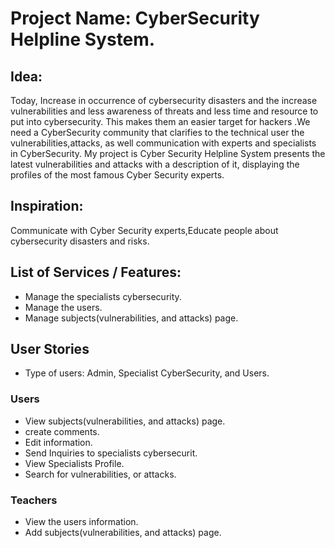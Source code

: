 # Project Name: CyberSecurity Helpline System.

## Idea:
Today, Increase in occurrence of cybersecurity disasters and the increase  vulnerabilities and less awareness of threats and less time and resource to put into cybersecurity. This makes them an easier target for hackers .We need a CyberSecurity  community that clarifies to the technical user the vulnerabilities,attacks, as well  communication with experts and specialists in CyberSecurity. My project is Cyber Security Helpline System presents the latest vulnerabilities and attacks with a description of it, displaying the profiles of the most famous Cyber Security experts.


## Inspiration:
Communicate with Cyber Security  experts,Educate people about  cybersecurity disasters and risks.


## List of Services / Features:

- Manage the specialists cybersecurity.
- Manage the users.
- Manage subjects(vulnerabilities, and attacks) page.


## User Stories
- Type of users: Admin, Specialist CyberSecurity, and Users.


### Users

- View subjects(vulnerabilities, and attacks) page.
- create comments.
- Edit information.
- Send Inquiries to specialists cybersecurit.
- View Specialists Profile.
- Search for vulnerabilities, or attacks.

### Teachers

- View the users information.
- Add subjects(vulnerabilities, and attacks) page.

